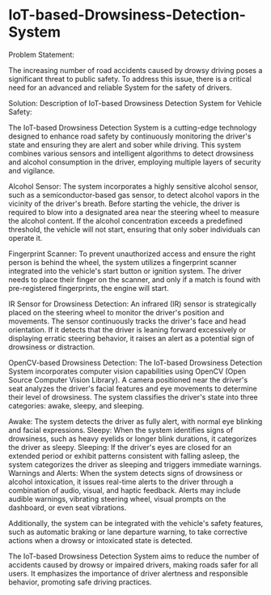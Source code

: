 # IoT-based-Drowsiness-Detection-System

Problem Statement:

The increasing number of road accidents caused by drowsy driving poses a significant threat to public safety. To address this issue, there is a critical need for an advanced and reliable System for the safety of drivers.

Solution:
Description of IoT-based Drowsiness Detection System for Vehicle Safety:

The IoT-based Drowsiness Detection System is a cutting-edge technology designed to enhance road safety by continuously monitoring the driver's state and ensuring they are alert and sober while driving. This system combines various sensors and intelligent algorithms to detect drowsiness and alcohol consumption in the driver, employing multiple layers of security and vigilance.

Alcohol Sensor:
The system incorporates a highly sensitive alcohol sensor, such as a semiconductor-based gas sensor, to detect alcohol vapors in the vicinity of the driver's breath. Before starting the vehicle, the driver is required to blow into a designated area near the steering wheel to measure the alcohol content. If the alcohol concentration exceeds a predefined threshold, the vehicle will not start, ensuring that only sober individuals can operate it.

Fingerprint Scanner:
To prevent unauthorized access and ensure the right person is behind the wheel, the system utilizes a fingerprint scanner integrated into the vehicle's start button or ignition system. The driver needs to place their finger on the scanner, and only if a match is found with pre-registered fingerprints, the engine will start.

IR Sensor for Drowsiness Detection:
An infrared (IR) sensor is strategically placed on the steering wheel to monitor the driver's position and movements. The sensor continuously tracks the driver's face and head orientation. If it detects that the driver is leaning forward excessively or displaying erratic steering behavior, it raises an alert as a potential sign of drowsiness or distraction.

OpenCV-based Drowsiness Detection:
The IoT-based Drowsiness Detection System incorporates computer vision capabilities using OpenCV (Open Source Computer Vision Library). A camera positioned near the driver's seat analyzes the driver's facial features and eye movements to determine their level of drowsiness. The system classifies the driver's state into three categories: awake, sleepy, and sleeping.

Awake: The system detects the driver as fully alert, with normal eye blinking and facial expressions.
Sleepy: When the system identifies signs of drowsiness, such as heavy eyelids or longer blink durations, it categorizes the driver as sleepy.
Sleeping: If the driver's eyes are closed for an extended period or exhibit patterns consistent with falling asleep, the system categorizes the driver as sleeping and triggers immediate warnings.
Warnings and Alerts:
When the system detects signs of drowsiness or alcohol intoxication, it issues real-time alerts to the driver through a combination of audio, visual, and haptic feedback. Alerts may include audible warnings, vibrating steering wheel, visual prompts on the dashboard, or even seat vibrations.

Additionally, the system can be integrated with the vehicle's safety features, such as automatic braking or lane departure warning, to take corrective actions when a drowsy or intoxicated state is detected.

The IoT-based Drowsiness Detection System aims to reduce the number of accidents caused by drowsy or impaired drivers, making roads safer for all users. It emphasizes the importance of driver alertness and responsible behavior, promoting safe driving practices.




